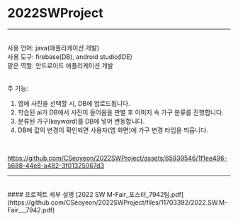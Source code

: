 # 2022SWProject
---
<br>
사용 언어: java(애플리케이션 개발) <br>
사용 도구: firebase(DB), android studio(IDE) <br> 
맡은 역할: 안드로이드 애플리케이션 개발 <br>
<br>

주 기능: <br>
1. 앱에 사진을 선택할 시, DB에 업로드됩니다. <br>
2. 학습된 ai가 DB에서 사진이 들어옴을 판별 후 이미지 속 가구 분류를 진행합니다.<br>
3. 분류된 가구(keyword)를 DB에 넣어 변동합니다. <br>
4. DB에 값의 변경이 확인되면 사용자(앱 화면)에 가구 변경 타입을 띄웁니다.     <br>

<br>


https://github.com/CSeoyeon/2022SWProject/assets/65939546/1f1ee496-5688-44e8-a482-3f01325067d3


---
<br>
#### 프로젝트 세부 설명 
[2022 SW M-Fair_포스터_7942팀.pdf](https://github.com/CSeoyeon/2022SWProject/files/11703392/2022.SW.M-Fair_._7942.pdf)
